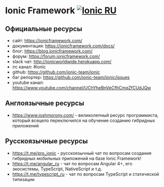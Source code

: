 # Ionic Framework [![Ionic RU](https://img.shields.io/badge/Telegram_chat:-Ionic_RU-216bc1.svg?style=flat)](https://t.me/pro_ionic)

## Официальные ресурсы 

* сайт: https://ionicframework.com/ 
* документация: https://ionicframework.com/docs/
* блог: https://blog.ionicframework.com/
* форум: https://forum.ionicframework.com/
* slack чат: http://ionicworldwide.herokuapp.com/
* irc канал: #ionic
* github: https://github.com/ionic-team/ionic
* баг репортер: https://github.com/ionic-team/ionic/issues
* youtube канал: https://www.youtube.com/channel/UChYheBnVeCfhCmqZfCUdJQw

## Англоязычные ресурсы

* https://www.joshmorony.com/ - великолепный ресурс программиста, который всецело переключился на обучение созданию гибридных приложений

## Русскоязычные ресурсы

* https://t.me/pro_ionic - русскоязычный чат по вопросам создания гибридных мобильных приложений на базе Ionic Framework!
* https://t.me/angular_ru - чат по вопросам Angular 4+, его экосистемы, TypeScript, NativeScript и т.д.
* https://t.me/typescript_ru - чат по вопросам TypeScript и статической типизации
